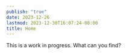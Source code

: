 ```yaml
---
publish: "true"
date: 2023-12-26
lastmod: 2023-12-30T16:07:24-08:00
title: Home
---
```

This is a work in progress. What can you find?
